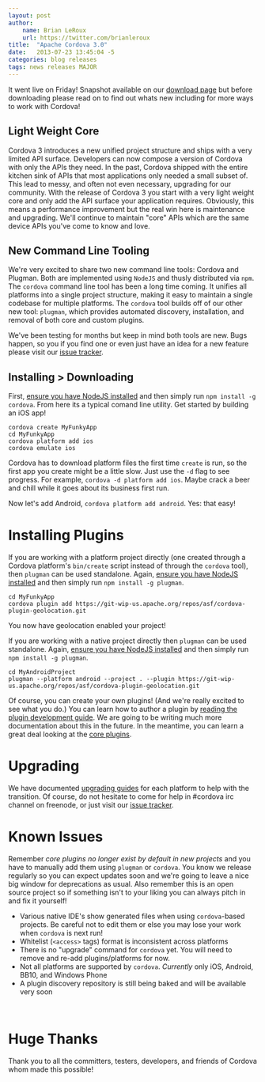 ```yaml
---
layout: post
author:
    name: Brian LeRoux
    url: https://twitter.com/brianleroux
title:  "Apache Cordova 3.0"
date:   2013-07-23 13:45:04 -5
categories: blog releases
tags: news releases MAJOR
---
```


It went live on Friday! Snapshot available on our [download page](https://www.apache.org/dist/cordova/) but before downloading please read on to find out whats new including for more ways to work with Cordova!

## Light Weight Core

Cordova 3 introduces a new unified project structure and ships with a very limited API surface. Developers can now compose a version of Cordova with only the APIs they need. In the past, Cordova shipped with the entire kitchen sink of APIs that most applications only needed a small subset of. This lead to messy, and often not even necessary, upgrading for our community. With the release of Cordova 3 you start with a very light weight core and only add the API surface your application requires. Obviously, this means a performance improvement but the real win here is maintenance and upgrading. We'll continue to maintain "core" APIs which are the same device APIs you've come to know and love.

## New Command Line Tooling

We're very excited to share two new command line tools: Cordova and Plugman. Both are implemented using `NodeJS` and thusly distributed via `npm`. The `cordova` command line tool has been a long time coming. It unifies all platforms into a single project structure, making it easy to maintain a single codebase for multiple platforms. The `cordova` tool builds off of our other new tool: `plugman`, which provides automated discovery, installation, and removal of both core and custom plugins.

We've been testing for months but keep in mind both tools are new. Bugs happen, so you if you find one or even just have an idea for a new feature please visit our [issue tracker](http://issues.cordova.io
).

<!--more-->

## Installing > Downloading

First, [ensure you have NodeJS installed](http://nodejs.org) and then simply run `npm install -g cordova`. From here its a typical comand line utility. Get started by building an iOS app!

    cordova create MyFunkyApp
    cd MyFunkyApp
    cordova platform add ios
    cordova emulate ios

Cordova has to download platform files the first time `create` is run, so the first app you create might be a little slow. Just use the `-d` flag to see progress. For example, `cordova -d platform add ios`. Maybe crack a beer and chill while it goes about its business first run.

Now let's add Android, `cordova platform add android`. Yes: that easy!

# Installing Plugins

If you are working with a platform project directly (one created through a Cordova platform's `bin/create` script instead of through the `cordova` tool), then `plugman` can be used standalone. Again, [ensure you have NodeJS installed](http://nodejs.org) and then simply run `npm install -g plugman`.

    cd MyFunkyApp
    cordova plugin add https://git-wip-us.apache.org/repos/asf/cordova-plugin-geolocation.git

You now have geolocation enabled your project!

If you are working with a native project directly then `plugman` can be used standalone. Again, [ensure you have NodeJS installed](http://nodejs.org) and then simply run `npm install -g plugman`.

    cd MyAndroidProject
    plugman --platform android --project . --plugin https://git-wip-us.apache.org/repos/asf/cordova-plugin-geolocation.git

Of course, you can create your own plugins! (And we're really excited to see what you do.) You can learn how to author a plugin by [reading the plugin development guide](http://cordova.apache.org/docs/en/3.0.0/guide_hybrid_plugins_index.md.html#Plugin%20Development%20Guide). We are going to be writing much more documentation about this in the future. In the meantime, you can learn a great deal looking at the [core plugins](https://git-wip-us.apache.org/repos/asf?s=cordova-plugin).

# Upgrading

We have documented [upgrading guides](http://cordova.apache.org/docs/en/3.0.0/guide/platforms/index.html) for each platform to help with the transition. Of course, do not hesitate to come for help in #cordova irc channel on freenode, or just visit our [issue tracker](http://issues.cordova.io).

# Known Issues

Remember *core plugins no longer exist by default in new projects* and you have to manually add them using `plugman` or `cordova`. You know we release regularly so you can expect updates soon and we're going to leave a nice big window for deprecations as usual. Also remember this is an open source project so if something isn't to your liking you can always pitch in and fix it yourself!

- Various native IDE's show generated files when using `cordova`-based projects. Be careful not to edit them or else you may lose your work when `cordova` is next run!
- Whitelist (`<access>` tags) format is inconsistent across platforms
- There is no "upgrade" command for `cordova` yet. You will need to remove and re-add plugins/platforms for now.
- Not all platforms are supported by `cordova`. *Currently* only iOS, Android, BB10, and Windows Phone
- A plugin discovery repository is still being baked and will be available very soon

<br>

# Huge Thanks

Thank you to all the committers, testers, developers, and friends of Cordova whom made this possible!
